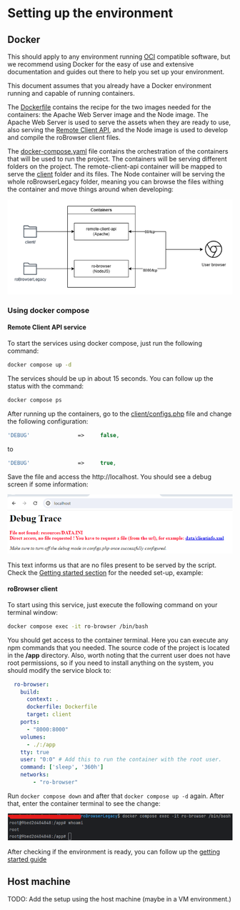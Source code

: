 # Setting up the environment

## Docker 

This should apply to any environment running [OCI](https://opencontainers.org/) compatible software, but we recommend using
Docker for the easy of use and extensive documentation and guides out there to help you set up your environment.

This document assumes that you already have a Docker environment running and capable of running containers.

The [Dockerfile](../Dockerfile) contains the recipe for the two images needed for the containers: the Apache Web Server image
and the Node image. The Apache Web Server is used to serve the assets when they are ready to use, also serving the [Remote Client API](../client), and the Node image is used to develop and compile the roBrowser client files.

The [docker-compose.yaml](../docker-compose.yaml) file contains the orchestration of the containers that will be used to run the project.
The containers will be serving different folders on the project. The remote-client-api container will be mapped to serve the [client](../client) folder and its files.
The Node container will be serving the whole roBrowserLegacy folder, meaning you can browse the files withing the container and move things around when developing:

![](./img/robrowser-env-docker.png)

### Using docker compose

#### Remote Client API service

To start the services using docker compose, just run the following command:

```bash
docker compose up -d
```

The services should be up in about 15 seconds. You can follow up the status with the command:

```bash
docker compose ps
```

After running up the containers, go to the [client/configs.php](../client/configs.php) file and change the following configuration:

```php
'DEBUG'               =>     false,
```
to
```php
'DEBUG'               =>     true,
```

Save the file and access the http://localhost. You should see a debug screen if some information:

![](./img/remote-client-api-example-debug.png)

This text informs us that are no files present to be served by the script. Check the [Getting started section](./GettingStarted.md#preparing-the-dependencies) for the needed set-up, example:

#### roBrowser client

To start using this service, just execute the following command on your terminal window:

```bash
docker compose exec -it ro-browser /bin/bash
```

You should get access to the container terminal.  Here you can execute any npm commands that you needed. The source code of the project is located in the **/app** directory. 
Also, worth noting that the current user does not have root permissions, so if you need to install anything on the system, you should modify the service block to:

```yaml
  ro-browser:
    build:
      context: .
      dockerfile: Dockerfile
      target: client
    ports:
      - "8000:8000"
    volumes:
      - ./:/app
    tty: true
    user: "0:0" # Add this to run the container with the root user.
    command: ['sleep', '360h']
    networks:
        - "ro-browser"
```

Run ```docker compose down``` and after that ```docker compose up -d``` again. After that, enter the container terminal to see the change:

![](./img/docker-service-nodejs-root-user.png)

After checking if the environment is ready, you can follow up the [getting started guide](GettingStarted.md)

## Host machine

TODO: Add the setup using the host machine (maybe in a VM environment.)
